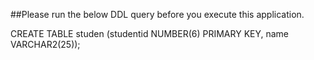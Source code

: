 ##Please run the below DDL query before you execute this application.  

CREATE TABLE studen
(studentid NUMBER(6) PRIMARY KEY,
name VARCHAR2(25));
